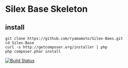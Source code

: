 Silex Base Skeleton
==============

## install

    git clone https://github.com/ryamamoto/Silex-Baes.git
    cd Silex-Base
    curl -s http://getcomposer.org/installer | php
    php composer.phar install

[![Build Status](https://travis-ci.org/ryamamoto/Silex-Base.svg?branch=master)](https://travis-ci.org/ryamamoto/Silex-Base)
